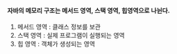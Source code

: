 #### 자바의 메모리 구조는 메서드 영역, 스택 영역, 힙영역으로 나뉜다.
1) 메서드 영역 : 클래스 정보를 보관
2) 스택 영역 : 실제 프로그램이 실행되는 영역
3) 힙 영역 : 객체가 생성되는 영역